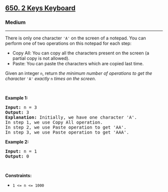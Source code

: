 <h2><a href="https://leetcode.com/problems/2-keys-keyboard/">650. 2 Keys Keyboard</a></h2><h3>Medium</h3><hr><div bis_skin_checked="1"><p>There is only one character <code>'A'</code> on the screen of a notepad. You can perform one of two operations on this notepad for each step:</p>

<ul>
	<li>Copy All: You can copy all the characters present on the screen (a partial copy is not allowed).</li>
	<li>Paste: You can paste the characters which are copied last time.</li>
</ul>

<p>Given an integer <code>n</code>, return <em>the minimum number of operations to get the character</em> <code>'A'</code> <em>exactly</em> <code>n</code> <em>times on the screen</em>.</p>

<p>&nbsp;</p>
<p><strong class="example">Example 1:</strong></p>

<pre><strong>Input:</strong> n = 3
<strong>Output:</strong> 3
<strong>Explanation:</strong> Initially, we have one character 'A'.
In step 1, we use Copy All operation.
In step 2, we use Paste operation to get 'AA'.
In step 3, we use Paste operation to get 'AAA'.
</pre>

<p><strong class="example">Example 2:</strong></p>

<pre><strong>Input:</strong> n = 1
<strong>Output:</strong> 0
</pre>

<p>&nbsp;</p>
<p><strong>Constraints:</strong></p>

<ul>
	<li><code>1 &lt;= n &lt;= 1000</code></li>
</ul>
</div>